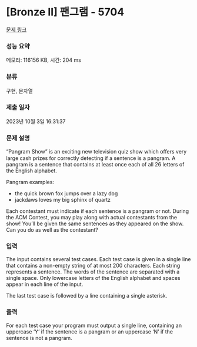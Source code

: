 # [Bronze II] 팬그램 - 5704 

[문제 링크](https://www.acmicpc.net/problem/5704) 

### 성능 요약

메모리: 116156 KB, 시간: 204 ms

### 분류

구현, 문자열

### 제출 일자

2023년 10월 3일 16:31:37

### 문제 설명

<p>“Pangram Show” is an exciting new television quiz show which oﬀers very large cash prizes for correctly detecting if a sentence is a pangram. A pangram is a sentence that contains at least once each of all 26 letters of the English alphabet.</p>

<p>Pangram examples:</p>

<ul>
	<li>the quick brown fox jumps over a lazy dog</li>
	<li>jackdaws loves my big sphinx of quartz</li>
</ul>

<p>Each contestant must indicate if each sentence is a pangram or not. During the ACM Contest, you may play along with actual contestants from the show! You’ll be given the same sentences as they appeared on the show. Can you do as well as the contestant?</p>

### 입력 

 <p>The input contains several test cases. Each test case is given in a single line that contains a non-empty string of at most 200 characters. Each string represents a sentence. The words of the sentence are separated with a single space. Only lowercase letters of the English alphabet and spaces appear in each line of the input.</p>

<p>The last test case is followed by a line containing a single asterisk.</p>

### 출력 

 <p>For each test case your program must output a single line, containing an uppercase ‘Y’ if the sentence is a pangram or an uppercase ‘N’ if the sentence is not a pangram.</p>

